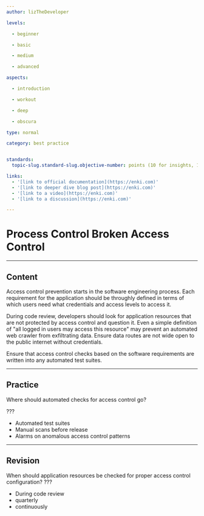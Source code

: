 ```yaml
---
author: lizTheDeveloper

levels:

  - beginner

  - basic

  - medium

  - advanced

aspects:

  - introduction

  - workout

  - deep

  - obscura

type: normal

category: best practice


standards:
  topic-slug.standard-slug.objective-number: points (10 for insights, 1000 for exercises)

links:
  - '[link to official documentation](https://enki.com)'
  - '[link to deeper dive blog post](https://enki.com)'
  - '[link to a video](https://enki.com)'
  - '[link to a discussion](https://enki.com)'

---
```


# Process Control Broken Access Control

---
## Content

Access control prevention starts in the software engineering process. Each requirement for the application should be throughly defined in terms of which users need what credentials and access levels to access it.

During code review, developers should look for application resources that are not protected by access control and question it. Even a simple definition of "all logged in users may access this resource" may prevent an automated web crawler from exfiltrating data. Ensure data routes are not wide open to the public internet without credentials.

Ensure that access control checks based on the software requirements are written into any automated test suites.

---
## Practice

Where should automated checks for access control go?

???

* Automated test suites
* Manual scans before release
* Alarms on anomalous access control patterns

---
## Revision

When should application resources be checked for proper access control configuration?
???

* During code review
* quarterly
* continuously
